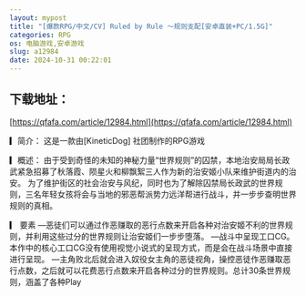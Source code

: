 ```yaml
---
layout: mypost
title: "[爆款RPG/中文/CV] Ruled by Rule ～规则支配[安卓直装+PC/1.5G]"
categories: RPG
os: 电脑游戏,安卓游戏
slug: a12984
date: 2024-10-31 00:22:01
---
```


## 下载地址：

[https://qfafa.com/article/12984.html](https://qfafa.com/article/12984.html)

▎简介：
 这是一款由\[KineticDog\] 社团制作的RPG游戏
 
▎概述：
 由于受到奇怪的未知的神秘力量“世界规则”的囚禁，本地治安局局长政武紧急招募了秋落霞、陨星火和柳飘絮三人作为新的治安姬小队来维护街道内的治安。
 为了维护街区的社会治安与风纪，同时也为了解除囚禁局长政武的世界规则，三名年轻女孩将会与当地的邪恶帮派势力远洋帮进行战斗，并一步步查明世界规则的真相。
 
▎ 要素
—恶徒们可以通过作恶赚取的恶行点数来开启各种对治安姬不利的世界规则，并利用这些过分的世界规则让治安姬们一步步堕落。
—战斗中呈现工口CG。本作中的核心工口CG没有使用视觉小说式的呈现方式，而是会在战斗场景中直接进行呈现。
—主角败北后就会进入奴役女主角的恶徒视角，操控恶徒作恶赚取恶行点数，之后就可以花费恶行点数来开启各种过分的世界规则。总计30条世界规则，涵盖了各种Play